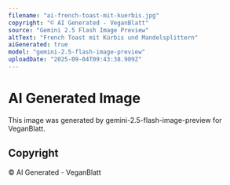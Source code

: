 ```yaml
---
filename: "ai-french-toast-mit-kuerbis.jpg"
copyright: "© AI Generated - VeganBlatt"
source: "Gemini 2.5 Flash Image Preview"
altText: "French Toast mit Kürbis und Mandelsplittern"
aiGenerated: true
model: "gemini-2.5-flash-image-preview"
uploadDate: "2025-09-04T09:43:38.909Z"
---
```


# AI Generated Image

This image was generated by gemini-2.5-flash-image-preview for VeganBlatt.

## Copyright
© AI Generated - VeganBlatt
